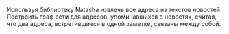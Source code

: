 Используя библиотеку Natasha извлечь все адреса из текстов новостей. Построить граф сети для адресов, упоминавшихся в новостях, считая, что два адреса, встретившиеся в одной заметке, связаны между собой. 
